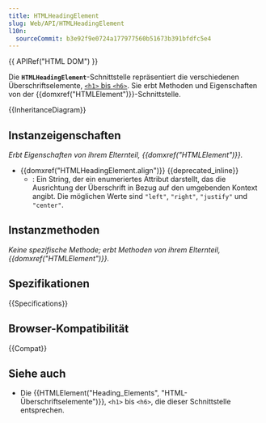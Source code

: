 ```yaml
---
title: HTMLHeadingElement
slug: Web/API/HTMLHeadingElement
l10n:
  sourceCommit: b3e92f9e0724a177977560b51673b391bfdfc5e4
---
```


{{ APIRef("HTML DOM") }}

Die **`HTMLHeadingElement`**-Schnittstelle repräsentiert die verschiedenen Überschriftselemente, [`<h1>` bis `<h6>`](/de/docs/Web/HTML/Element/Heading_Elements). Sie erbt Methoden und Eigenschaften von der {{domxref("HTMLElement")}}-Schnittstelle.

{{InheritanceDiagram}}

## Instanzeigenschaften

_Erbt Eigenschaften von ihrem Elternteil, {{domxref("HTMLElement")}}._

- {{domxref("HTMLHeadingElement.align")}} {{deprecated_inline}}
  - : Ein String, der ein enumeriertes Attribut darstellt, das die Ausrichtung der Überschrift in Bezug auf den umgebenden Kontext angibt. Die möglichen Werte sind `"left"`, `"right"`, `"justify"` und `"center"`.

## Instanzmethoden

_Keine spezifische Methode; erbt Methoden von ihrem Elternteil, {{domxref("HTMLElement")}}._

## Spezifikationen

{{Specifications}}

## Browser-Kompatibilität

{{Compat}}

## Siehe auch

- Die {{HTMLElement("Heading_Elements", "HTML-Überschriftselemente")}}, `<h1>` bis `<h6>`, die dieser Schnittstelle entsprechen.
